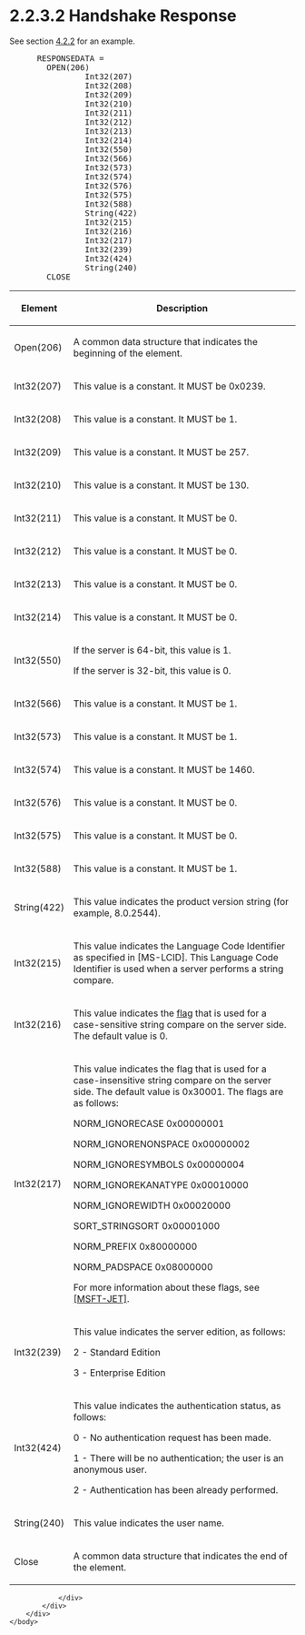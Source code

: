 <html dir="LTR" xmlns:mshelp="http://msdn.microsoft.com/mshelp" xmlns:ddue="http://ddue.schemas.microsoft.com/authoring/2003/5" xmlns:xlink="http://www.w3.org/1999/xlink" xmlns:tool="http://www.microsoft.com/tooltip">
    <head>
        <meta http-equiv="Content-Type" content="text/html; CHARSET=utf-8"></meta>
        <meta name="save" content="history"></meta>
        <title>2.2.3.2 Handshake Response</title>
        <xml>
            <mshelp:toctitle title="2.2.3.2 Handshake Response"></mshelp:toctitle>
            <mshelp:rltitle title="[MS-SSAS8]: Handshake Response"></mshelp:rltitle>
            <mshelp:keyword index="A" term="a68363ba-7e90-4953-ab77-e826e7e1fe7b"></mshelp:keyword>
            <mshelp:attr name="DCSext.ContentType" value="open specification"></mshelp:attr>
            <mshelp:attr name="AssetID" value="a68363ba-7e90-4953-ab77-e826e7e1fe7b"></mshelp:attr>
            <mshelp:attr name="TopicType" value="kbRef"></mshelp:attr>
            <mshelp:attr name="DCSext.Title" value="[MS-SSAS8]: Handshake Response" />
        </xml>
    </head>
    <body>
        <div id="header">
            <h1 class="heading">2.2.3.2 Handshake Response</h1>
        </div>
        <div id="mainSection">
            <div id="mainBody">
                <div id="allHistory" class="saveHistory"></div>
                <div id="sectionSection0" class="section" name="collapseableSection">
                    

<p>See section <a href="0e856d7c-8fc3-42ff-b823-923b002f1b66.html">4.2.2</a> for an example.</p>

<dl>
<dd>
<div><pre> RESPONSEDATA = 
   OPEN(206)
           Int32(207) 
           Int32(208) 
           Int32(209)  
           Int32(210) 
           Int32(211)
           Int32(212) 
           Int32(213) 
           Int32(214) 
           Int32(550) 
           Int32(566) 
           Int32(573) 
           Int32(574) 
           Int32(576)
           Int32(575) 
           Int32(588) 
           String(422)
           Int32(215) 
           Int32(216) 
           Int32(217)
           Int32(239)  
           Int32(424) 
           String(240)
   CLOSE
</pre></div>
</dd></dl>

<table>
 <thead>
  <tr>
   <th>
   <p>Element</p>
   </th>
   <th>
   <p>Description</p>
   </th>
  </tr>
 </thead>
 <tr>
  <td>
  <p>Open(206)</p>
  </td>
  <td>
  <p>A common data structure that indicates the beginning
  of the element.</p>
  </td>
 </tr>
 <tr>
  <td>
  <p>Int32(207)</p>
  </td>
  <td>
  <p>This value is a constant. It MUST be 0x0239.</p>
  </td>
 </tr>
 <tr>
  <td>
  <p>Int32(208)</p>
  </td>
  <td>
  <p>This value is a constant. It MUST be 1.</p>
  </td>
 </tr>
 <tr>
  <td>
  <p>Int32(209)</p>
  </td>
  <td>
  <p>This value is a constant. It MUST be 257.</p>
  </td>
 </tr>
 <tr>
  <td>
  <p>Int32(210)</p>
  </td>
  <td>
  <p>This value is a constant. It MUST be 130.</p>
  </td>
 </tr>
 <tr>
  <td>
  <p>Int32(211)</p>
  </td>
  <td>
  <p>This value is a constant. It MUST be 0.</p>
  </td>
 </tr>
 <tr>
  <td>
  <p>Int32(212)</p>
  </td>
  <td>
  <p>This value is a constant. It MUST be 0.</p>
  </td>
 </tr>
 <tr>
  <td>
  <p>Int32(213)</p>
  </td>
  <td>
  <p>This value is a constant. It MUST be 0.</p>
  </td>
 </tr>
 <tr>
  <td>
  <p>Int32(214)</p>
  </td>
  <td>
  <p>This value is a constant. It MUST be 0.</p>
  </td>
 </tr>
 <tr>
  <td>
  <p>Int32(550)</p>
  </td>
  <td>
  <p>If the server is 64-bit, this value is 1.</p>
  <p>If the server is 32-bit, this value is 0.</p>
  </td>
 </tr>
 <tr>
  <td>
  <p>Int32(566)</p>
  </td>
  <td>
  <p>This value is a constant. It MUST be 1.</p>
  </td>
 </tr>
 <tr>
  <td>
  <p>Int32(573)</p>
  </td>
  <td>
  <p>This value is a constant. It MUST be 1.</p>
  </td>
 </tr>
 <tr>
  <td>
  <p>Int32(574)</p>
  </td>
  <td>
  <p>This value is a constant. It MUST be 1460.</p>
  </td>
 </tr>
 <tr>
  <td>
  <p>Int32(576)</p>
  </td>
  <td>
  <p>This value is a constant. It MUST be 0.</p>
  </td>
 </tr>
 <tr>
  <td>
  <p>Int32(575)</p>
  </td>
  <td>
  <p>This value is a constant. It MUST be 0.</p>
  </td>
 </tr>
 <tr>
  <td>
  <p>Int32(588)</p>
  </td>
  <td>
  <p>This value is a constant. It MUST be 1.</p>
  </td>
 </tr>
 <tr>
  <td>
  <p>String(422)</p>
  </td>
  <td>
  <p>This value indicates the product version string (for
  example, 8.0.2544).</p>
  </td>
 </tr>
 <tr>
  <td>
  <p>Int32(215)</p>
  </td>
  <td>
  <p>This value indicates the Language Code Identifier as
  specified in <mshelp:link keywords="70feba9f-294e-491e-b6eb-56532684c37f" tabindex="0">[MS-LCID]</mshelp:link>.
  This Language Code Identifier is used when a server performs a string
  compare.</p>
  </td>
 </tr>
 <tr>
  <td>
  <p>Int32(216)</p>
  </td>
  <td>
  <p>This value indicates the <a href="c527450b-f5bd-424b-8c98-ba6365288f35.html#gt_425bcab9-7911-4eae-b414-624b7a51eb5f">flag</a> that is used for a
  case-sensitive string compare on the server side. The default value is 0.</p>
  </td>
 </tr>
 <tr>
  <td>
  <p>Int32(217)</p>
  </td>
  <td>
  <p>This value indicates the flag that is used for a
  case-insensitive string compare on the server side. The default value is
  0x30001. The flags are as follows: </p>
  <p>NORM_IGNORECASE 0x00000001</p>
  <p>NORM_IGNORENONSPACE 0x00000002</p>
  <p>NORM_IGNORESYMBOLS 0x00000004</p>
  <p>NORM_IGNOREKANATYPE 0x00010000</p>
  <p>NORM_IGNOREWIDTH 0x00020000</p>
  <p>SORT_STRINGSORT 0x00001000</p>
  <p>NORM_PREFIX 0x80000000</p>
  <p>NORM_PADSPACE 0x08000000</p>
  <p>For more information about these flags, see <a href="https://go.microsoft.com/fwlink/?linkid=865921">[MSFT-JET]</a>.</p>
  </td>
 </tr>
 <tr>
  <td>
  <p>Int32(239)</p>
  </td>
  <td>
  <p>This value indicates the server edition, as follows:</p>
  <p>2 - Standard Edition</p>
  <p>3 - Enterprise Edition</p>
  </td>
 </tr>
 <tr>
  <td>
  <p>Int32(424)</p>
  </td>
  <td>
  <p>This value indicates the authentication status, as
  follows:</p>
  <p>0 - No authentication request has been made.</p>
  <p>1 - There will be no authentication; the user is an
  anonymous user.</p>
  <p>2 - Authentication has been already performed.</p>
  </td>
 </tr>
 <tr>
  <td>
  <p>String(240)</p>
  </td>
  <td>
  <p>This value indicates the user name.</p>
  </td>
 </tr>
 <tr>
  <td>
  <p>Close</p>
  </td>
  <td>
  <p>A common data structure that indicates the end of the
  element.</p>
  </td>
 </tr>
</table>

<p> </p>


                </div>
            </div>
        </div>
    </body>
</html>